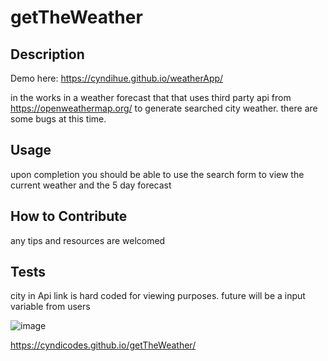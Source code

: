 # getTheWeather


## Description

Demo here: https://cyndihue.github.io/weatherApp/

in the works in a weather forecast that that uses third party api from https://openweathermap.org/ to generate searched city weather. there are some bugs at this time.

## Usage

upon completion you should be able to use the search form to view the current weather and the 5 day forecast


## How to Contribute

any tips and resources are welcomed
## Tests
city in Api link is hard coded for viewing purposes. future will be a input variable from users

![image](https://github.com/CyndiCodes/getTheWeather/assets/135991739/0e47cbfb-457d-4e72-99c8-e523ae7d2530)

https://cyndicodes.github.io/getTheWeather/


